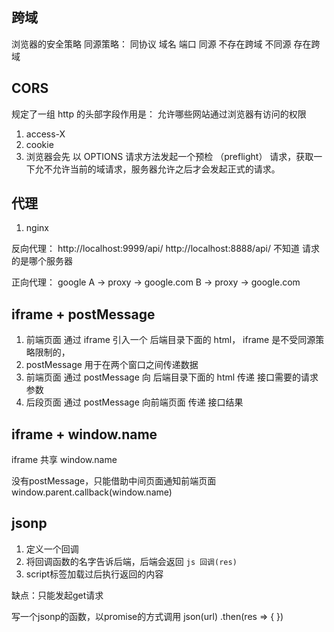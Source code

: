 ## 跨域
  浏览器的安全策略
  同源策略：
    同协议 域名 端口 同源 不存在跨域
    不同源 存在跨域

## CORS
  规定了一组 http 的头部字段作用是：
  允许哪些网站通过浏览器有访问的权限
  1. access-X
  2. cookie
  3. 浏览器会先 以 OPTIONS 请求方法发起一个预检
   （preflight） 请求，获取一下允不允许当前的域请求，服务器允许之后才会发起正式的请求。

## 代理
  1. nginx

  反向代理：
    http://localhost:9999/api/
    http://localhost:8888/api/
    不知道 请求的是哪个服务器

  正向代理：
    google
    A -> proxy -> google.com
    B -> proxy -> google.com

## iframe + postMessage
  1. 前端页面 通过 iframe 引入一个 后端目录下面的 html，
    iframe 是不受同源策略限制的，
  2. postMessage 用于在两个窗口之间传递数据
  3. 前端页面 通过 postMessage 向 后端目录下面的 html 传递
   接口需要的请求参数
  4. 后段页面 通过 postMessage 向前端页面 传递 接口结果

## iframe + window.name
  iframe 共享 window.name

  没有postMessage，只能借助中间页面通知前端页面window.parent.callback(window.name)

## jsonp
  1. 定义一个回调
  2. 将回调函数的名字告诉后端，后端会返回
    ```js
    回调(res)
    ```
  3. script标签加载过后执行返回的内容

  缺点：只能发起get请求

  写一个jsonp的函数，以promise的方式调用
  json(url) 
  .then(res => {
  })